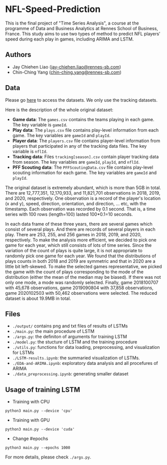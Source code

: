 # NFL-Speed-Prediction

This is the final project of "Time Series Analysis", a course at the programme of Data and Business Analytics at Rennes School of Business, France. This study aims to use two types of method to predict NFL players' speed during each play in games, including ARIMA and LSTM.

## Authors
- Jay Chiehen Liao (jay-chiehen.liao@rennes-sb.com)
- Chin-Ching Yang (chin-ching.yang@rennes-sb.com)

## Data

Please go [here](https://www.kaggle.com/c/nfl-big-data-bowl-2022/data) to access the datasets. We only use the tracking datasets.

Here is the description of the whole original dataset:

- __Game data__: The `games.csv` contains the teams playing in each game. The key variable is `gameId`.
- __Play data__: The `plays.csv` file contains play-level information from each game. The key variables are `gameId` and `playId`.
- __Player data__: The `players.csv` file contains player-level information from players that participated in any of the tracking data files. The key variable is `nflId`.
- __Tracking data__: Files `tracking[season].csv` contain player tracking data from season. The key variables are `gameId`, `playId`, and `nflId`.
- __PFF Scouting data__: The `PFFScoutingData.csv` file contains play-level scouting information for each game. The key variables are `gameId` and `playId`.

The original dataset is extremely abundant, which is more than 5GB in total. There are 12,777,351, 12,170,933, and 11,821,701 observations in 2018, 2019, and 2020, respectively. One observation is a record of the player's location (x and y), speed, direction, orientation, and direction, ... etc, with the timestamp. Each observation was recorded by 0.1 second. That is, a time series with 100 rows (length=100) lasted 100*0.1=10 seconds.

In each data frame of these three years, there are several games which consist of several plays. And there are records of several players in each play. There are 253, 255, and 256 games in 2018, 2019, and 2020, respectively. To make the analysis more efficient, we decided to pick one game for each year, which still consists of lots of time series. Since the variation of the count of plays is quite large, it is not appropriate to randomly pick one game for each year. We found that the distributions of plays counts in both 2018 and 2019 are symmetric and that in 2020 are a little bit left-skewed. To make the selected games representative, we picked the game with the count of plays corresponding to the mode of the distribution (either the mean of the median may be biased). If there was not only one mode, a mode was randomly selected. Finally, game 2018100707 with 45,678 observations, game 2019090804 with 37,858 observations, game 2020102503 with 50,462 observations were selected. The reduced dataset is about 19.9MB in total.

## Files

- `./output/` contains png and txt files of results of LSTMs
- `./main.py`: the main procedure of LSTM
- `./args.py`: the definiton of arguments for training LSTM
- `./model.py`: the stucture of LSTM and the training procedure
- `./utils.py`: functions for data loading, preprocessing, and visualization for LSTMs
- `./LSTM-results.ipynb`: the summaried visualization of LSTMs.
- `./EDA-and-ARIMA.ipynb`: exploratory data analysis and all procefures of ARIMA
- `./data_preprocessing.ipynb`: generating smaller dataset

## Usage of training LSTM

- Training with CPU

```
python3 main.py --device 'cpu'
```

- Training with GPU

```
python3 main.py --device 'cuda'
```

- Change #epochs

```
python3 main.py --epochs 1000
```

For more details, please check `./args.py`.
